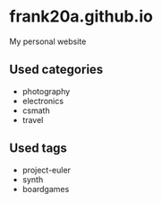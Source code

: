 # frank20a.github.io
My personal website

## Used categories
- photography
- electronics
- csmath
- travel

## Used tags
- project-euler
- synth
- boardgames